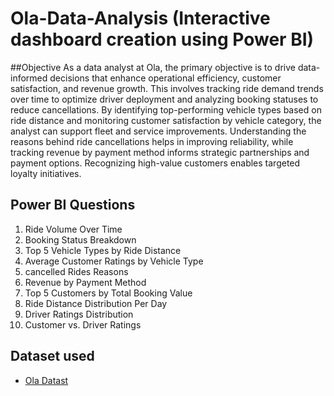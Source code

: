 # Ola-Data-Analysis (Interactive dashboard creation using Power BI)

##Objective
As a data analyst at Ola, the primary objective is to drive data-informed decisions that enhance operational efficiency, customer satisfaction, and revenue growth. This involves tracking ride demand trends over time to optimize driver deployment and analyzing booking statuses to reduce cancellations. By identifying top-performing vehicle types based on ride distance and monitoring customer satisfaction by vehicle category, the analyst can support fleet and service improvements. Understanding the reasons behind ride cancellations helps in improving reliability, while tracking revenue by payment method informs strategic partnerships and payment options. Recognizing high-value customers enables targeted loyalty initiatives.

## Power BI Questions
 1. Ride Volume Over Time
 2. Booking Status Breakdown
 3. Top 5 Vehicle Types by Ride Distance
 4. Average Customer Ratings by Vehicle Type
 5. cancelled Rides Reasons
 6. Revenue by Payment Method
 7. Top 5 Customers by Total Booking Value
 8. Ride Distance Distribution Per Day
 9. Driver Ratings Distribution
 10. Customer vs. Driver Ratings


## Dataset used
- <a href="https://github.com/vikash9621/Ola-Data-Analysis-Dashboard/blob/main/Ola%20booking%20data%20-%20Copy.xlsx">Ola Datast</a>

